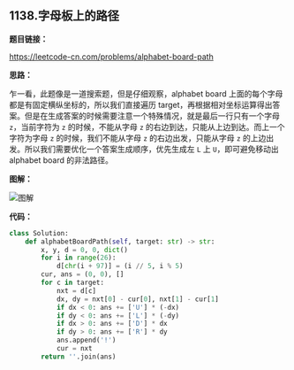 ## 1138.字母板上的路径

**题目链接：**

https://leetcode-cn.com/problems/alphabet-board-path

**思路：**

乍一看，此题像是一道搜索题，但是仔细观察，alphabet board 上面的每个字母都是有固定横纵坐标的，所以我们直接遍历 target，再根据相对坐标运算得出答案。但是在生成答案的时候需要注意一个特殊情况，就是最后一行只有一个字母 `z`，当前字符为 `z` 的时候，不能从字母 `z` 的右边到达，只能从上边到达。而上一个字符为字母 `z` 的时候，我们不能从字母 `z` 的右边出发，只能从字母 `z` 的上边出发。所以我们需要优化一个答案生成顺序，优先生成左 `L` 上 `U`，即可避免移动出 alphabet board 的非法路径。

**图解：**

![图解](http://qiniu.wenyuetech.cn/1138-1.gif)


**代码：**
```python
class Solution:
    def alphabetBoardPath(self, target: str) -> str:
        x, y, d = 0, 0, dict()
        for i in range(26):
            d[chr(i + 97)] = (i // 5, i % 5)
        cur, ans = (0, 0), []
        for c in target:
            nxt = d[c]
            dx, dy = nxt[0] - cur[0], nxt[1] - cur[1]
            if dx < 0: ans += ['U'] * (-dx)
            if dy < 0: ans += ['L'] * (-dy)
            if dx > 0: ans += ['D'] * dx
            if dy > 0: ans += ['R'] * dy
            ans.append('!')
            cur = nxt
        return ''.join(ans)
```


